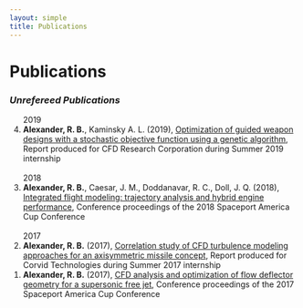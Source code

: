 ```yaml
---
layout: simple
title: Publications
---
```


<style>
.hero-body .column {
	margin-bottom: 180px;
}
</style>

# Publications

### *Unrefereed Publications*

<ol reversed>
  <span class="tag is-small">2019</span>
  <li><b>Alexander, R. B.</b>, Kaminsky A. L. (2019), <a href="http://rbalexander.me/publications/2019_optimization_of_guided_weapon_designs.pdf" target="_blank">Optimization of guided weapon designs with a stochastic objective function using a genetic algorithm</a>, Report produced for CFD Research Corporation during Summer 2019 internship</li> 
  <br>
  <span class="tag is-small">2018</span>
  <li><b>Alexander, R. B.</b>, Caesar, J. M., Doddanavar, R. C., Doll, J. Q. (2018), <a href="http://rbalexander.me/publications/2018_integrated_flight_modeling.pdf" target="_blank">Integrated flight modeling: trajectory analysis and hybrid engine performance</a>, Conference proceedings of the 2018 Spaceport America Cup Conference</li>
  <br>
  <span class="tag is-small">2017</span>
  <li><b>Alexander, R. B.</b> (2017), <a href="http://rbalexander.me/publications/2017_correlation_study.pdf" target="_blank">Correlation study of CFD turbulence modeling approaches for an axisymmetric missile concept</a>, Report produced for Corvid Technologies during Summer 2017 internship</li>
  <li><b>Alexander, R. B.</b> (2017), <a href="http://rbalexander.me/publications/2017_cfd_analysis_and_optimization.pdf" target="_blank">CFD analysis and optimization of flow deflector geometry for a supersonic free jet</a>, Conference proceedings of the 2017 Spaceport America Cup Conference</li>
</ol>

